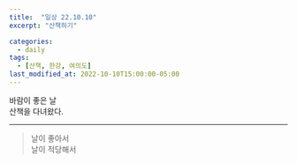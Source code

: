 ```yaml
---
title:  "일상 22.10.10"
excerpt: "산책하기"

categories:
  - daily
tags:
  - [산책, 한강, 여의도]
last_modified_at: 2022-10-10T15:00:00-05:00
---
```


바람이 좋은 날  
산책을 다녀왔다.  
  
- - - 
> 날이 좋아서   
> 날이 적당해서
